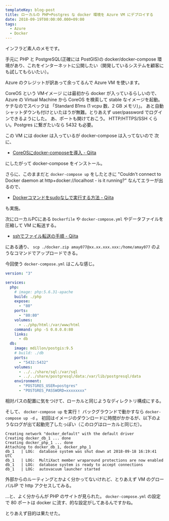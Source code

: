 ```yaml
---
templateKey: blog-post
title: ローカルの PHP+Postgres な docker 環境を Azure VM にデプロイする
date: 2018-09-19T00:00:00.000+09:00
tags:
  - Azure
  - Docker
---
```

インフラど素人のメモです。

<!--more-->

手元に PHP と PostgreSQL(正確には PostGIS)の docker/docker-compose 環境があり、これをインターネットに公開したい（開発しているシステムを顧客にも試してもらいたい）。

Azure のクレジットが訳あって余ってるんで Azure VM を使います。

CoreOS という VMイメージ には最初から docker が入っているらしいので、 Azure の Virtual Machine から CoreOS を検索して stable なイメージを起動。ケチなのでスペックは 「Standard B1ms (1 vcpu 数、2 GB メモリ)」。
あと自動シャットダウンも付けといたほうが無難。とりあえず user/password でログインできるようにした。
あ、ポートも開けておこう。 HTTP/HTTPS/SSH くらい。Postgres に繋ぎたいなら 5432 も必要。

この VM には docker は入っているが docker-compose は入ってないので 次に、

* [CoreOSにdocker-composeを導入 - Qiita](https://qiita.com/hiroseabook/items/50bda4b0fd85ab228c6d)

にしたがって  docker-compose をインストール。

さらに、このままだと ``docker-compose up`` をしたときに "Couldn't connect to Docker daemon at http+docker://localhost - is it running?" なんてエラーが出るので、
 
* [Dockerコマンドをsudoなしで実行する方法 - Qiita](https://qiita.com/DQNEO/items/da5df074c48b012152ee)

も実施。

次にローカルPCにある ``Dockerfile`` や ``docker-compose.yml`` やデータファイルを圧縮して VM に転送する。

* [sshでファイル転送の手順 - Qiita](https://qiita.com/sayama0402/items/c5c2795968ced798150a)

にある通り、 ``scp ./docker.zip amay077@xx.xx.xxx.xxx:/home/amay077`` のようなコマンドでアップロードできる。

今回使う ``docker-compose.yml`` はこんな感じ。

```yaml
version: "3"

services:
  php:
    # image: php:5.6.31-apache
    build: ./php
    expose:
      - "80"
    ports:
      - "80:80"
    volumes:
      - ../php/html:/var/www/html
    command: php -S 0.0.0.0:80
    links:
      - db
  db:
    image: mdillon/postgis:9.5
    # build: ./db
    ports:
      - "5432:5432"
    volumes:
      - ../../share/sql:/var/sql
      - ../../share/postgresql/data:/var/lib/postgresql/data
    environment:
      - "POSTGRES_USER=postgres"
      - "POSTGRES_PASSWORD=xxxxxxxx"
```

相対パスの配置に気をつけて、ローカルと同じようなディレクトリ構成にする。

そして、 ``docker-compose up`` を実行！ バックグラウンドで動かすなら ``docker-compose up -d`` 。
初回はイメージのダウンロードに時間がかかるが、以下のようなログが出て起動完了したっぽい（このログはローカルと同じだ）。

```
Creating network "docker_default" with the default driver
Creating docker_db_1 ... done
Creating docker_php_1 ... done
Attaching to docker_db_1, docker_php_1
db_1   | LOG:  database system was shut down at 2018-09-18 16:19:41 UTC
db_1   | LOG:  MultiXact member wraparound protections are now enabled
db_1   | LOG:  database system is ready to accept connections
db_1   | LOG:  autovacuum launcher started
```

外部からのルーティングとかよく分かってないけれど、とりあえず VM のグローバルIP で http アクセスしてみる。

…と、よく分からんが PHP のサイトが見られた。 ``docker-compose.yml`` の設定で 80 ポートは docker に流す、的な設定がしてあるんですかね。

とりあえず目的は果たせた。
